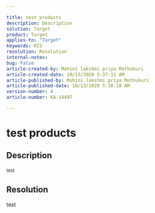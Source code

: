 ```yaml
---

title: test products  
description: Description  
solution: Target 
product: Target 
applies-to: "Target"  
keywords: KCS  
resolution: Resolution  
internal-notes:   
bug: False  
article-created-by: Mohini lakshmi priya Mothukuri  
article-created-date: 10/13/2020 5:37:11 AM  
article-published-by: Mohini lakshmi priya Mothukuri  
article-published-date: 10/13/2020 5:38:18 AM  
version-number: 4  
article-number: KA-14497

---
```


# test products

## Description

<div data-wrapper="true" style="font-size:12px;font-family:'Segoe UI','Helvetica Neue',sans-serif;">


test

</div>




## Resolution

test
